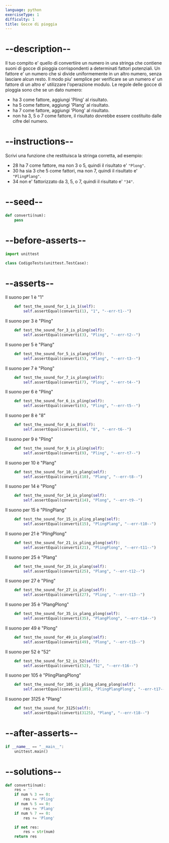 ```yaml
---
language: python
exerciseType: 1
difficulty: 1
title: Gocce di pioggia
---
```


# --description--

Il tuo compito e' quello di convertiire un numero in una stringa che contiene suoni di gocce di pioggia corrispondenti a determinati fattori potenziali.
Un fattore e' un numero che si divide uniformemente in un altro numero, senza lasciare alcun resto.
Il modo piu' semplice per verificare se un numero e' un fattore di un altro e' utilizzare l'operazione modulo.
Le regole delle gocce di pioggia sono che se un dato numero:

- ha 3 come fattore, aggiungi 'Pling' al risultato.
- ha 5 come fattore, aggiungi 'Plang' al risultato.
- ha 7 come fattore, aggiungi 'Plong' al risultato.
- non ha 3, 5 o 7 come fattore, il risultato dovrebbe essere costituito dalle cifre del numero.

# --instructions--

Scrivi una funzione che restituisca la stringa corretta, ad esempio:

- 28 ha 7 come fattore, ma non 3 o 5, quindi il risultato e' `"Plong"`.
- 30 ha sia 3 che 5 come fattori, ma non 7, quindi il risultato e' `"PlingPlang"`.
- 34 non e' fattorizzato da 3, 5, o 7, quindi il risultato e' `"34"`.

# --seed--

```python
def converti(num):
    pass
```

# --before-asserts--

```python
import unittest

class CodigoTests(unittest.TestCase):
```

# --asserts--

Il suono per 1 è "1"

```python
    def test_the_sound_for_1_is_1(self):
        self.assertEqual(converti(1), "1", "--err-t1--")
```

Il suono per 3 è "Pling"

```python
    def test_the_sound_for_3_is_pling(self):
        self.assertEqual(converti(3), "Pling", "--err-t2--")
```

Il suono per 5 è "Plang"

```python
    def test_the_sound_for_5_is_plang(self):
        self.assertEqual(converti(5), "Plang", "--err-t3--")
```

Il suono per 7 è "Plong"

```python
    def test_the_sound_for_7_is_plong(self):
        self.assertEqual(converti(7), "Plong", "--err-t4--")
```

Il suono per 6 è "Pling"

```python
    def test_the_sound_for_6_is_pling(self):
        self.assertEqual(converti(6), "Pling", "--err-t5--")
```

Il suono per 8 è "8"

```python
    def test_the_sound_for_8_is_8(self):
        self.assertEqual(converti(8), "8", "--err-t6--")
```

Il suono per 9 è "Pling"

```python
    def test_the_sound_for_9_is_pling(self):
        self.assertEqual(converti(9), "Pling", "--err-t7--")
```

Il suono per 10 è "Plang"

```python
    def test_the_sound_for_10_is_plang(self):
        self.assertEqual(converti(10), "Plang", "--err-t8--")
```

Il suono per 14 è "Plong"

```python
    def test_the_sound_for_14_is_plong(self):
        self.assertEqual(converti(14), "Plong", "--err-t9--")
```

Il suono per 15 è "PlingPlang"

```python
    def test_the_sound_for_15_is_pling_plang(self):
        self.assertEqual(converti(15), "PlingPlang", "--err-t10--")
```

Il suono per 21 è "PlingPlong"

```python
    def test_the_sound_for_21_is_pling_plong(self):
        self.assertEqual(converti(21), "PlingPlong", "--err-t11--")
```

Il suono per 25 è "Plang"

```python
    def test_the_sound_for_25_is_plang(self):
        self.assertEqual(converti(25), "Plang", "--err-t12--")
```

Il suono per 27 è "Pling"

```python
    def test_the_sound_for_27_is_pling(self):
        self.assertEqual(converti(27), "Pling", "--err-t13--")
```

Il suono per 35 è "PlangPlong"

```python
    def test_the_sound_for_35_is_plang_plong(self):
        self.assertEqual(converti(35), "PlangPlong", "--err-t14--")
```

Il suono per 49 è "Plong"

```python
    def test_the_sound_for_49_is_plong(self):
        self.assertEqual(converti(49), "Plong", "--err-t15--")
```

Il suono per 52 è "52"

```python
    def test_the_sound_for_52_is_52(self):
        self.assertEqual(converti(52), "52", "--err-t16--")
```

Il suono per 105 è "PlingPlangPlong"

```python
    def test_the_sound_for_105_is_pling_plang_plong(self):
        self.assertEqual(converti(105), "PlingPlangPlong", "--err-t17--")
```

Il suono per 3125 è "Plang"

```python
    def test_the_sound_for_3125(self):
        self.assertEqual(converti(3125), "Plang", "--err-t18--")
```

# --after-asserts--

```python
if __name__ == "__main__":
    unittest.main()
```

# --solutions--

```python
def converti(num):
    res = ''
    if num % 3 == 0:
        res += 'Pling'
    if num % 5 == 0:
        res += 'Plang'
    if num % 7 == 0:
        res += 'Plong'

    if not res:
        res = str(num)
    return res
```

